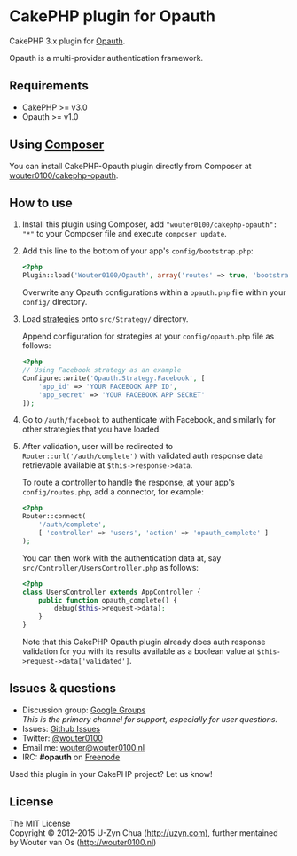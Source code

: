 CakePHP plugin for Opauth
=========================

CakePHP 3.x plugin for [Opauth](https://github.com/opauth/opauth).

Opauth is a multi-provider authentication framework.

Requirements
---------
- CakePHP >= v3.0
- Opauth >= v1.0

Using [Composer](http://getcomposer.org/)
-----------
You can install CakePHP-Opauth plugin directly from Composer at [wouter0100/cakephp-opauth](http://packagist.org/packages/wouter0100/cakephp-opauth).

How to use
----------
1. Install this plugin using Composer, add `"wouter0100/cakephp-opauth": "*"` to your Composer file and execute `composer update`.

2. Add this line to the bottom of your app's `config/bootstrap.php`:

   ```php
   <?php
   Plugin::load('Wouter0100/Opauth', array('routes' => true, 'bootstrap' => true));
   ```
   Overwrite any Opauth configurations within a `opauth.php` file within your `config/` directory.

4. Load [strategies](https://github.com/uzyn/opauth/wiki/list-of-strategies) onto `src/Strategy/` directory.

   Append configuration for strategies at your `config/opauth.php` file as follows:
   ```php
   <?php
   // Using Facebook strategy as an example
   Configure::write('Opauth.Strategy.Facebook', [
       'app_id' => 'YOUR FACEBOOK APP ID',
       'app_secret' => 'YOUR FACEBOOK APP SECRET'
   ]);
   ```

5. Go to `/auth/facebook` to authenticate with Facebook, and similarly for other strategies that you have loaded.

6. After validation, user will be redirected to `Router::url('/auth/complete')` with validated auth response data retrievable available at `$this->response->data`.

   To route a controller to handle the response, at your app's `config/routes.php`, add a connector, for example:

   ```php
   <?php
   Router::connect(
       '/auth/complete', 
       [ 'controller' => 'users', 'action' => 'opauth_complete' ]
   );
   ```

   You can then work with the authentication data at, say `src/Controller/UsersController.php` as follows:
   
   ```php
   <?php
   class UsersController extends AppController {
       public function opauth_complete() {
           debug($this->request->data);
       }
   }
   ```

   Note that this CakePHP Opauth plugin already does auth response validation for you with its results available as a boolean value at `$this->request->data['validated']`.

Issues & questions
-------------------
- Discussion group: [Google Groups](https://groups.google.com/group/opauth)  
  _This is the primary channel for support, especially for user questions._
- Issues: [Github Issues](https://github.com/wouter0100/cakephp-opauth/issues)  
- Twitter: [@wouter0100](http://twitter.com/wouter0100)  
- Email me: wouter@wouter0100.nl
- IRC: **#opauth** on [Freenode](http://webchat.freenode.net/?channels=opauth&uio=d4)

<p>Used this plugin in your CakePHP project? Let us know!</p>

License
---------
The MIT License  
Copyright © 2012-2015 U-Zyn Chua (http://uzyn.com), further mentained by Wouter van Os (http://wouter0100.nl)
